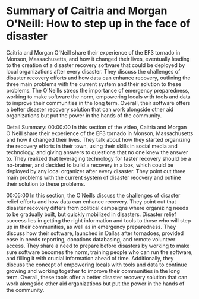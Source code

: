 # Summary of Caitria and Morgan O'Neill: How to step up in the face of disaster

Caitria and Morgan O'Neill share their experience of the EF3 tornado in Monson, Massachusetts, and how it changed their lives, eventually leading to the creation of a disaster recovery software that could be deployed by local organizations after every disaster. They discuss the challenges of disaster recovery efforts and how data can enhance recovery, outlining the three main problems with the current system and their solution to these problems. The O'Neills stress the importance of emergency preparedness, working to make software the norm, empowering locals with tools and data to improve their communities in the long term. Overall, their software offers a better disaster recovery solution that can work alongside other aid organizations but put the power in the hands of the community.

Detail Summary: 
00:00:00
In this section of the video, Caitria and Morgan O'Neill share their experience of the EF3 tornado in Monson, Massachusetts and how it changed their lives. They talk about how they started organizing the recovery efforts in their town, using their skills in social media and technology, and giving answers to questions that no one knew the answer to. They realized that leveraging technology for faster recovery should be a no-brainer, and decided to build a recovery in a box, which could be deployed by any local organizer after every disaster. They point out three main problems with the current system of disaster recovery and outline their solution to these problems.

00:05:00
In this section, the O’Neills discuss the challenges of disaster relief efforts and how data can enhance recovery. They point out that disaster recovery differs from political campaigns where organizing needs to be gradually built, but quickly mobilized in disasters. Disaster relief success lies in getting the right information and tools to those who will step up in their communities, as well as in emergency preparedness. They discuss how their software, launched in Dallas after tornadoes, provided ease in needs reporting, donations databasing, and remote volunteer access. They share a need to prepare before disasters by working to make sure software becomes the norm, training people who can run the software, and filling it with crucial information ahead of time. Additionally, they discuss the concept of empowering locals with tools and data to continue growing and working together to improve their communities in the long term. Overall, these tools offer a better disaster recovery solution that can work alongside other aid organizations but put the power in the hands of the community.

